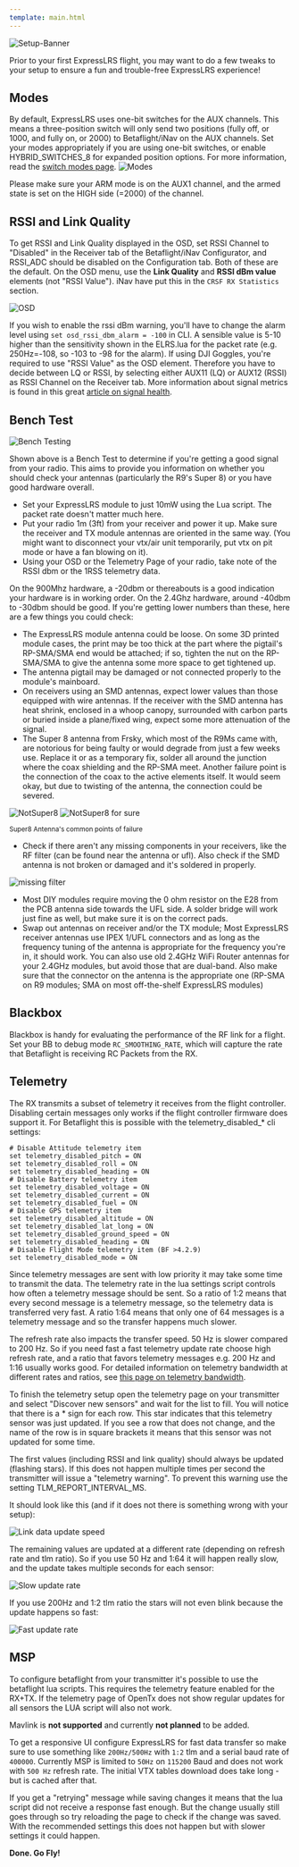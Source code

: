 ```yaml
---
template: main.html
---
```


![Setup-Banner](https://raw.githubusercontent.com/ExpressLRS/ExpressLRS-hardware/master/img/quick-start.png)

Prior to your first ExpressLRS flight, you may want to do a few tweaks to your setup to ensure a fun and trouble-free ExpressLRS experience!

## Modes

By default, ExpressLRS uses one-bit switches for the AUX channels. This means a three-position switch will only send two positions (fully off, or 1000, and fully on, or 2000) to Betaflight/iNav on the AUX channels. Set your modes appropriately if you are using one-bit switches, or enable HYBRID_SWITCHES_8 for expanded position options. For more information, read the [switch modes page](../../software/switch-config/).
![Modes](../assets/images/Modes.jpg)

Please make sure your ARM mode is on the AUX1 channel, and the armed state is set on the HIGH side (=2000) of the channel.

## RSSI and Link Quality

To get RSSI and Link Quality displayed in the OSD, set RSSI Channel to "Disabled" in the Receiver tab of the Betaflight/iNav Configurator, and RSSI_ADC should be disabled on the Configuration tab. Both of these are the default. On the OSD menu, use the **Link Quality** and **RSSI dBm value** elements (not "RSSI Value"). iNav have put this in the `CRSF RX Statistics` section.

![OSD](../assets/images/OSD.jpg)

If you wish to enable the rssi dBm warning, you'll have to change the alarm level using `set osd_rssi_dbm_alarm = -100` in CLI. A sensible value is 5-10 higher than the sensitivity shown in the ELRS.lua for the packet rate (e.g. 250Hz=-108, so -103 to -98 for the alarm). If using DJI Goggles, you're required to use "RSSI Value" as the OSD element. Therefore you have to decide between LQ or RSSI, by selecting either AUX11 (LQ) or AUX12 (RSSI) as RSSI Channel on the Receiver tab. More information about signal metrics is found in this great [article on signal health](../../info/signal-health/).

## Bench Test

![Bench Testing](../assets/images/BenchTest.jpg)

Shown above is a Bench Test to determine if you're getting a good signal from your radio. This aims to provide you information on whether you should check your antennas (particularly the R9's Super 8) or you have good hardware overall. 

- Set your ExpressLRS module to just 10mW using the Lua script. The packet rate doesn't matter much here.
- Put your radio 1m (3ft) from your receiver and power it up. Make sure the receiver and TX module antennas are oriented in the same way. (You might want to disconnect your vtx/air unit temporarily, put vtx on pit mode or have a fan blowing on it).
- Using your OSD or the Telemetry Page of your radio, take note of the RSSI dbm or the 1RSS telemetry data.

On the 900Mhz hardware, a -20dbm or thereabouts is a good indication your hardware is in working order. On the 2.4Ghz hardware, around -40dbm to -30dbm should be good. If you're getting lower numbers than these, here are a few things you could check:

- The ExpressLRS module antenna could be loose. On some 3D printed module cases, the print may be too thick at the part where the pigtail's RP-SMA/SMA end would be attached; if so, tighten the nut on the RP-SMA/SMA to give the antenna some more space to get tightened up.
- The antenna pigtail may be damaged or not connected properly to the module's mainboard.
- On receivers using an SMD antennas, expect lower values than those equipped with wire antennas. If the receiver with the SMD antenna has heat shrink, enclosed in a whoop canopy, surrounded with carbon parts or buried inside a plane/fixed wing, expect some more attenuation of the signal.
- The Super 8 antenna from Frsky, which most of the R9Ms came with, are notorious for being faulty or would degrade from just a few weeks use. Replace it or as a temporary fix, solder all around the junction where the coax shielding and the RP-SMA meet. Another failure point is the connection of the coax to the active elements itself. It would seem okay, but due to twisting of the antenna, the connection could be severed.

![NotSuper8](../assets/images/super8notsuper.jpg)
![NotSuper8 for sure](../assets/images/super8notsuper2.jpg)

<small>Super8 Antenna's common points of failure</small>

- Check if there aren't any missing components in your receivers, like the RF filter (can be found near the antenna or ufl). Also check if the SMD antenna is not broken or damaged and it's soldered in properly.

![missing filter](https://cdn.discordapp.com/attachments/899260365555249192/899263539951304714/WhatsApp_Image_2021-07-09_at_1.png)

- Most DIY modules require moving the 0 ohm resistor on the E28 from the PCB antenna side towards the UFL side. A solder bridge will work just fine as well, but make sure it is on the correct pads.
- Swap out antennas on receiver and/or the TX module; Most ExpressLRS receiver antennas use IPEX 1/UFL connectors and as long as the frequency tuning of the antenna is appropriate for the frequency you're in, it should work. You can also use old 2.4GHz WiFi Router antennas for your 2.4GHz modules, but avoid those that are dual-band. Also make sure that the connector on the antenna is the appropriate one (RP-SMA on R9 modules; SMA on most off-the-shelf ExpressLRS modules)

## Blackbox

Blackbox is handy for evaluating the performance of the RF link for a flight. Set your BB to debug mode `RC_SMOOTHING_RATE`, which will capture the rate that Betaflight is receiving RC Packets from the RX.

## Telemetry

The RX transmits a subset of telemetry it receives from the flight controller. Disabling certain messages only works if the flight controller firmware does support it. For Betaflight this is possible with the telemetry_disabled_* cli settings:

```
# Disable Attitude telemetry item
set telemetry_disabled_pitch = ON
set telemetry_disabled_roll = ON
set telemetry_disabled_heading = ON
# Disable Battery telemetry item
set telemetry_disabled_voltage = ON
set telemetry_disabled_current = ON
set telemetry_disabled_fuel = ON
# Disable GPS telemetry item
set telemetry_disabled_altitude = ON
set telemetry_disabled_lat_long = ON
set telemetry_disabled_ground_speed = ON
set telemetry_disabled_heading = ON
# Disable Flight Mode telemetry item (BF >4.2.9)
set telemetry_disabled_mode = ON 
```

Since telemetry messages are sent with low priority it may take some time to transmit the data. The telemetry rate in the lua settings script controls how often a telemetry message should be sent. So a ratio of 1:2 means that every second message is a telemetry message, so the telemetry data is transferred very fast. A ratio 1:64 means that only one of 64 messages is a telemetry message and so the transfer happens much slower.

The refresh rate also impacts the transfer speed. 50 Hz is slower compared to 200 Hz. So if you need fast a fast telemetry update rate choose high refresh rate, and a ratio that favors telemetry messages e.g. 200 Hz and 1:16 usually works good. For detailed information on telemetry bandwidth at different rates and ratios, see [this page on telemetry bandwidth](../../info/telem-bandwidth/).

To finish the telemetry setup open the telemetry page on your transmitter and select "Discover new sensors" and wait for the list to fill. You will notice that there is a * sign for each row. This star indicates that this telemetry sensor was just updated.  If you see a row that does not change, and the name of the row is in square brackets it means that this sensor was not updated for some time.

The first values (including RSSI and link quality) should always be updated (flashing stars). If this does not happen multiple times per second the transmitter will issue a "telemetry warning". To prevent this warning use the setting TLM_REPORT_INTERVAL_MS.

It should look like this (and if it does not there is something wrong with your setup):

![Link data update speed](https://github.com/ExpressLRS/ExpressLRS-Hardware/raw/master/img/wiki-from-discord/link.gif)

The remaining values are updated at a different rate (depending on refresh rate and tlm ratio). So if you use 50 Hz and 1:64 it will happen really slow, and the update takes multiple seconds for each sensor:

![Slow update rate](https://github.com/ExpressLRS/ExpressLRS-Hardware/raw/master/img/wiki-from-discord/slow.gif)

If you use 200Hz and 1:2 tlm ratio the stars will not even blink because the update happens so fast:

![Fast update rate](https://github.com/ExpressLRS/ExpressLRS-Hardware/raw/master/img/wiki-from-discord/fast.gif)

## MSP

To configure betaflight from your transmitter it's possible to use the betaflight lua scripts. 
This requires the telemetry feature enabled for the RX+TX. If the telemetry page of OpenTx does not show regular updates for all sensors the LUA script will also not work.

Mavlink is **not supported** and currently **not planned** to be added.

To get a responsive UI configure ExpressLRS for fast data transfer so make sure to use something like `200Hz/500Hz` with `1:2` tlm and a serial baud rate of `400000`. Currently MSP is limited to `50Hz` on `115200` Baud and does not work with `500 Hz` refresh rate. The initial VTX tables download does take long - but is cached after that. 

If you get a "retrying" message while saving changes it means that the lua script did not receive a response fast enough. But the change usually still goes through so try reloading the page to check if the change was saved. With the recommended settings this does not happen but with slower settings it could happen.


**Done. Go Fly!**
